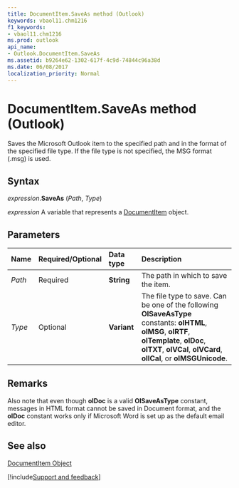 ```yaml
---
title: DocumentItem.SaveAs method (Outlook)
keywords: vbaol11.chm1216
f1_keywords:
- vbaol11.chm1216
ms.prod: outlook
api_name:
- Outlook.DocumentItem.SaveAs
ms.assetid: b9264e62-1302-617f-4c9d-74844c96a38d
ms.date: 06/08/2017
localization_priority: Normal
---
```



# DocumentItem.SaveAs method (Outlook)

Saves the Microsoft Outlook item to the specified path and in the format of the specified file type. If the file type is not specified, the MSG format (.msg) is used.


## Syntax

_expression_.**SaveAs** (_Path_, _Type_)

_expression_ A variable that represents a [DocumentItem](Outlook.DocumentItem.md) object.


## Parameters



|Name|Required/Optional|Data type|Description|
|:-----|:-----|:-----|:-----|
| _Path_|Required| **String**|The path in which to save the item.|
| _Type_|Optional| **Variant**|The file type to save. Can be one of the following  **OlSaveAsType** constants: **olHTML**, **olMSG**, **olRTF**, **olTemplate**, **olDoc**, **olTXT**, **olVCal**, **olVCard**, **olICal**, or **olMSGUnicode**.|

## Remarks

Also note that even though  **olDoc** is a valid **OlSaveAsType** constant, messages in HTML format cannot be saved in Document format, and the **olDoc** constant works only if Microsoft Word is set up as the default email editor.


## See also


[DocumentItem Object](Outlook.DocumentItem.md)

[!include[Support and feedback](~/includes/feedback-boilerplate.md)]